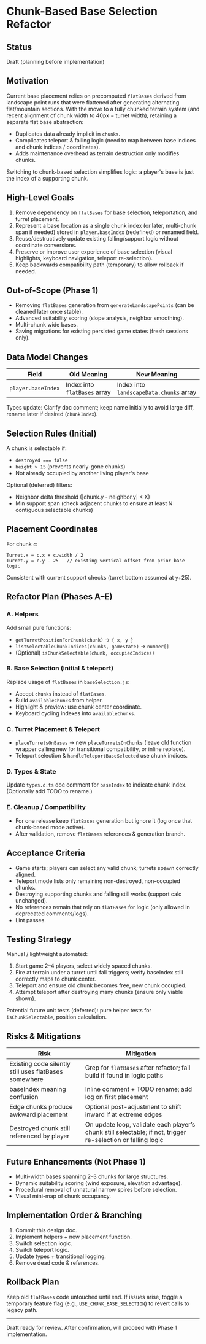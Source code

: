 # Chunk-Based Base Selection Refactor

## Status
Draft (planning before implementation)

## Motivation
Current base placement relies on precomputed `flatBases` derived from landscape point runs that were flattened after generating alternating flat/mountain sections. With the move to a fully chunked terrain system (and recent alignment of chunk width to 40px = turret width), retaining a separate flat base abstraction:
- Duplicates data already implicit in `chunks`.
- Complicates teleport & falling logic (need to map between base indices and chunk indices / coordinates).
- Adds maintenance overhead as terrain destruction only modifies chunks.

Switching to chunk-based selection simplifies logic: a player's base is just the index of a supporting chunk.

## High-Level Goals
1. Remove dependency on `flatBases` for base selection, teleportation, and turret placement.
2. Represent a base location as a single chunk index (or later, multi-chunk span if needed) stored in `player.baseIndex` (redefined) or renamed field.
3. Reuse/destructively update existing falling/support logic without coordinate conversions.
4. Preserve or improve user experience of base selection (visual highlights, keyboard navigation, teleport re-selection).
5. Keep backwards compatibility path (temporary) to allow rollback if needed.

## Out-of-Scope (Phase 1)
- Removing `flatBases` generation from `generateLandscapePoints` (can be cleaned later once stable).
- Advanced suitability scoring (slope analysis, neighbor smoothing).
- Multi-chunk wide bases.
- Saving migrations for existing persisted game states (fresh sessions only).

## Data Model Changes
| Field | Old Meaning | New Meaning |
|-------|-------------|-------------|
| `player.baseIndex` | Index into `flatBases` array | Index into `landscapeData.chunks` array |

Types update: Clarify doc comment; keep name initially to avoid large diff, rename later if desired (`chunkIndex`).

## Selection Rules (Initial)
A chunk is selectable if:
- `destroyed === false`
- `height > 15` (prevents nearly-gone chunks)
- Not already occupied by another living player's base

Optional (deferred) filters:
- Neighbor delta threshold (|chunk.y - neighbor.y| < X)
- Min support span (check adjacent chunks to ensure at least N contiguous selectable chunks)

## Placement Coordinates
For chunk `c`:
```
Turret.x = c.x + c.width / 2
Turret.y = c.y - 25   // existing vertical offset from prior base logic
```
Consistent with current support checks (turret bottom assumed at y+25).

## Refactor Plan (Phases A–E)
### A. Helpers
Add small pure functions:
- `getTurretPositionForChunk(chunk)` -> `{ x, y }`
- `listSelectableChunkIndices(chunks, gameState)` -> `number[]`
- (Optional) `isChunkSelectable(chunk, occupiedIndices)`

### B. Base Selection (initial & teleport)
Replace usage of `flatBases` in `baseSelection.js`:
- Accept `chunks` instead of `flatBases`.
- Build `availableChunks` from helper.
- Highlight & preview: use chunk center coordinate.
- Keyboard cycling indexes into `availableChunks`.

### C. Turret Placement & Teleport
- `placeTurretsOnBases` -> new `placeTurretsOnChunks` (leave old function wrapper calling new for transitional compatibility, or inline replace).
- Teleport selection & `handleTeleportBaseSelected` use chunk indices.

### D. Types & State
Update `types.d.ts` doc comment for `baseIndex` to indicate chunk index. (Optionally add TODO to rename.)

### E. Cleanup / Compatibility
- For one release keep `flatBases` generation but ignore it (log once that chunk-based mode active).
- After validation, remove `flatBases` references & generation branch.

## Acceptance Criteria
- Game starts; players can select any valid chunk; turrets spawn correctly aligned.
- Teleport mode lists only remaining non-destroyed, non-occupied chunks.
- Destroying supporting chunks and falling still works (support calc unchanged).
- No references remain that rely on `flatBases` for logic (only allowed in deprecated comments/logs).
- Lint passes.

## Testing Strategy
Manual / lightweight automated:
1. Start game 2–4 players, select widely spaced chunks.
2. Fire at terrain under a turret until fall triggers; verify baseIndex still correctly maps to chunk center.
3. Teleport and ensure old chunk becomes free, new chunk occupied.
4. Attempt teleport after destroying many chunks (ensure only viable shown).

Potential future unit tests (deferred): pure helper tests for `isChunkSelectable`, position calculation.

## Risks & Mitigations
| Risk | Mitigation |
|------|------------|
| Existing code silently still uses flatBases somewhere | Grep for `flatBases` after refactor; fail build if found in logic paths |
| baseIndex meaning confusion | Inline comment + TODO rename; add log on first placement |
| Edge chunks produce awkward placement | Optional post-adjustment to shift inward if at extreme edges |
| Destroyed chunk still referenced by player | On update loop, validate each player’s chunk still selectable; if not, trigger re-selection or falling logic |

## Future Enhancements (Not Phase 1)
- Multi-width bases spanning 2–3 chunks for large structures.
- Dynamic suitability scoring (wind exposure, elevation advantage).
- Procedural removal of unnatural narrow spires before selection.
- Visual mini-map of chunk occupancy.

## Implementation Order & Branching
1. Commit this design doc.
2. Implement helpers + new placement function.
3. Switch selection logic.
4. Switch teleport logic.
5. Update types + transitional logging.
6. Remove dead code & references.

## Rollback Plan
Keep old `flatBases` code untouched until end. If issues arise, toggle a temporary feature flag (e.g., `USE_CHUNK_BASE_SELECTION`) to revert calls to legacy path.

---
Draft ready for review. After confirmation, will proceed with Phase 1 implementation.
